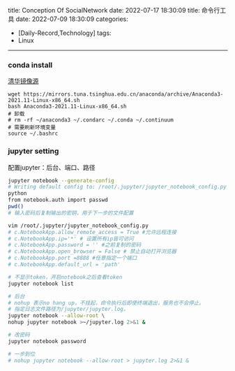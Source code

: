 title: Conception Of SocialNetwork 
date: 2022-07-17 18:30:09
title: 命令行工具
date: 2022-07-09 18:30:09
categories:
- [Daily-Record,Technology]
tags:
- Linux

---

### conda install
[清华镜像源](https://mirrors.tuna.tsinghua.edu.cn/anaconda/archive/)
```
wget https://mirrors.tuna.tsinghua.edu.cn/anaconda/archive/Anaconda3-2021.11-Linux-x86_64.sh
bash Anaconda3-2021.11-Linux-x86_64.sh
# 卸载
# rm -rf ~/anaconda3 ~/.condarc ~/.conda ~/.continuum
# 需要刷新环境变量
source ~/.bashrc
```
### jupyter setting
配置jupyter：后台、端口、路径
``` sh
jupyter notebook --generate-config
# Writing default config to: /root/.jupyter/jupyter_notebook_config.py
python
from notebook.auth import passwd
pwd()
# 输入密码后复制输出的密钥，用于下一步的文件配置

vim /root/.jupyter/jupyter_notebook_config.py
# c.NotebookApp.allow_remote_access = True #允许远程连接
# c.NotebookApp.ip='*' # 设置所有ip皆可访问
# c.NotebookApp.password = '' #之前复制的密码
# c.NotebookApp.open_browser = False # 禁止自动打开浏览器
# c.NotebookApp.port =8888 #任意指定一个端口
# c.NotebookApp.default_url = 'path'

# 不显示token，开启notebook之后查看token
jupyter notebook list

# 后台
# ​nohup​​ 表示no hang up，不挂起，命令执行后即使终端退出，服务也不会停止。
# 指定日志文件路径为​​/jupyter/jupyter.log​​。
jupyter notebook --allow-root \
nohup jupyter notebook >~/jupyter.log 2>&1 &

# 改密码
jupyter notebook password

# 一步到位
# nohup jupyter notebook --allow-root > jupyter.log 2>&1 &
```



